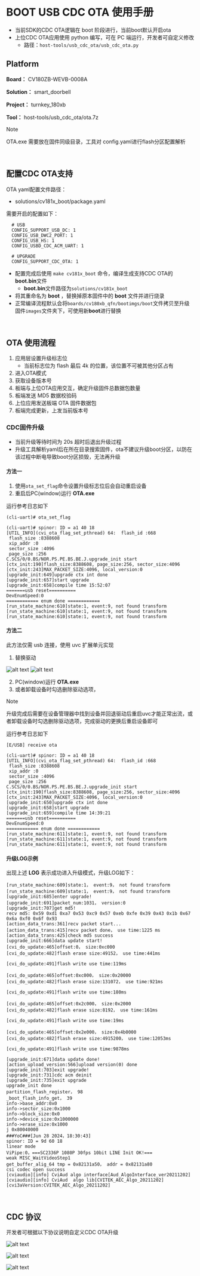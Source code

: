 # BOOT USB CDC OTA 使用手册

 - 当前SDK的CDC OTA逻辑在 boot 阶段进行，当前boot默认开启ota
 - 上位CDC OTA应用使用 python 编写，可在 PC 端运行，开发者可自定义修改
   - 路径：`host-tools/usb_cdc_ota/usb_cdc_ota.py`

## Platform

**Board：**
CV180ZB-WEVB-0008A

**Solution：**
smart_doorbell

**Project：**
turnkey_180xb

**Tool：**
host-tools/usb_cdc_ota/ota.7z

> [!NOTE]
> OTA.exe 需要放在固件同级目录，工具对 config.yaml进行flash分区配置解析

<br>

## 配置CDC OTA支持

OTA yaml配置文件路径：
 - solutions/cv181x_boot/package.yaml

需要开启的配置如下：
```shell
  # USB
  CONFIG_SUPPORT_USB_DC: 1
  CONFIG_USB_DWC2_PORT: 1
  CONFIG_USB_HS: 1
  CONFIG_USBD_CDC_ACM_UART: 1

  # UPGRADE
  CONFIG_SUPPORT_CDC_OTA: 1
```

- 配置完成后使用 `make cv181x_boot` 命令，编译生成支持CDC OTA的 **boot.bin**文件
  - **boot.bin**文件路径为`solutions/cv181x_boot`
- 将其重命名为 **boot** ，替换掉原本固件中的 **boot** 文件并进行烧录
- 正常编译流程默认会将`boards/cv180xb_qfn/bootimgs/boot`文件拷贝至升级固件`images`文件夹下，可使用新**boot**进行替换

<br>

## OTA 使用流程

  1. 应用层设置升级标志位
      - 当前标志位为 flash 最后 4k 的位置，该位置不可被其他分区占有
  2. 进入OTA模式
  3. 获取设备版本号
  4. 板端与上位OTA应用交互，确定升级固件总数据包数量
  5. 板端发送 MD5 数据校验码
  6. 上位应用发送板端 OTA 固件数据包
  7. 板端完成更新，上发当前版本号


### CDC固件升级

- 当前升级等待时间为 20s 超时后退出升级过程
- 升级工具解析yaml后在所在目录搜索固件，ota不建议升级boot分区，以防在该过程中断电导致boot分区损毁，无法再升级

#### 方法一

  1. 使用`ota_set_flag`命令设置升级标志位后会自动重启设备
  2. 重启后PC(window)运行 **OTA.exe**

运行参考日志如下
```shell
(cli-uart)# ota_set_flag

(cli-uart)# spinor: ID = a1 40 18
[UTIL_INFO](cvi_ota_flag_set_pthread) 64:  flash_id :668
 flash_size :8388608
 xip_addr :0
 sector_size :4096
 page_size :256
C.SCS/0/0.BS/NOR.PS.PE.BS.BE.J.upgrade_init start
[ctx_init:190]flash_size:8388608, page_size:256, sector_size:4096
[ctx_init:243]MAX_PACKET_SIZE:4096, local_version:0
[upgrade_init:649]upgrade ctx int done
[upgrade_init:657]start upgrade
[upgrade_init:658]compile time 15:52:07
=======usb reset==========
DevEnumSpeed:0
============ enum done ============
[run_state_machine:610]state:1, event:9, not found transform
[run_state_machine:610]state:1, event:9, not found transform
[run_state_machine:610]state:1, event:9, not found transform
```

#### 方法二

此方法仅需 usb 连接，使用 uvc 扩展单元实现

  1. 替换驱动

![alt text](assets/cdc_ota_manual/image.png)
![alt text](assets/cdc_ota_manual/image-1.png)

  2. PC(window)运行 **OTA.exe**
  3. 或者卸载设备时勾选删除驱动选项，
> [!NOTE]
> 升级完成后需要在设备管理器中找到设备并回退驱动后重启uvc才能正常出流，或者卸载设备时勾选删除驱动选项，完成驱动的更换后重启设备即可

运行参考日志如下
```shell
[E/USB] receive ota

(cli-uart)# spinor: ID = a1 40 18
[UTIL_INFO](cvi_ota_flag_set_pthread) 64:  flash_id :668
 flash_size :8388608
 xip_addr :0
 sector_size :4096
 page_size :256
C.SCS/0/0.BS/NOR.PS.PE.BS.BE.J.upgrade_init start
[ctx_init:190]flash_size:8388608, page_size:256, sector_size:4096
[ctx_init:243]MAX_PACKET_SIZE:4096, local_version:0
[upgrade_init:650]upgrade ctx int done
[upgrade_init:658]start upgrade
[upgrade_init:659]compile time 14:39:21
=======usb reset==========
DevEnumSpeed:0
============ enum done ============
[run_state_machine:611]state:1, event:9, not found transform
[run_state_machine:611]state:1, event:9, not found transform
[run_state_machine:611]state:1, event:9, not found transform
```
#### 升级LOG示例

出现上述 **LOG** 表示成功进入升级模式，升级LOG如下：

```shell
[run_state_machine:609]state:1， event:9， not found transform
[run_state_machine:609]state:1， event:9， not found transform
[upgrade_init:685]enter upgrade!
[upgrade_init:691]packet_num:1031， version:0
[upgrade_init:707]get md5!
recv md5: 0x59 0xd1 0xa7 0x53 0xc9 0x57 0xeb 0xfe 0x39 0x43 0x1b 0x67 0x6a 0xf0 0x6f 0x93
[action_data_trans:361]recv packet start...
[action_data_trans:415]recv packet done， use time:1225 ms
[action_data_trans:425]check md5 success
[upgrade_init:666]data update start!
[cvi_do_update:465]offset:0， size:0xc000
[cvi_do_update:482]flash erase size:49152， use time:441ms

[cvi_do_update:491]flash write use time:119ms

[cvi_do_update:465]offset:0xc000， size:0x20000
[cvi_do_update:482]flash erase size:131072， use time:921ms

[cvi_do_update:491]flash write use time:180ms

[cvi_do_update:465]offset:0x2c000， size:0x2000
[cvi_do_update:482]flash erase size:8192， use time:161ms

[cvi_do_update:491]flash write use time:19ms

[cvi_do_update:465]offset:0x2e000， size:0x4b0000
[cvi_do_update:482]flash erase size:4915200， use time:12053ms

[cvi_do_update:491]flash write use time:9878ms

[upgrade_init:671]data update done!
[action_upload_version:566]upload version(0) done
[upgrade_init:703]exit upgrade!
[upgrade_init:731]cdc acm deinit
[upgrade_init:735]exit upgrade
upgrade_init done
partition_flash_register， 98
_boot_flash_info_get， 39
info->base_addr:0x0
info->sector_size:0x1000
info->block_size:0x0
info->device_size:0x1000000
info->erase_size:0x1000
j 0x80040000
###YoC###[Jun 28 2024，18:30:43]
spinor: ID = 9d 60 18
linear mode
ViPipe:0，===SC2336P 1080P 30fps 10bit LINE Init OK!===
weak MISC_WaitVideoStep1
get_buffer_alig_64 tmp = 0x82131a50， addr = 0x82131a80
csi codec open success
[cviaudio][info] CviAud algo interface[Aud_AlgoInterface_ver20211202]
[cviaudio][info] CviAud  algo lib[CVITEK_AEC_Algo_20211202]
[cvi3aVersion:CVITEK_AEC_Algo_20211202]
```

<br>

## CDC 协议

开发者可根据以下协议说明自定义CDC OTA升级

![alt text](assets/cdc_ota_manual/image-2.png)

![alt text](assets/cdc_ota_manual/image-3.png)

![alt text](assets/cdc_ota_manual/image-4.png)